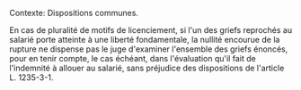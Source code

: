 Contexte: Dispositions communes.

En cas de pluralité de motifs de licenciement, si l'un des griefs reprochés au salarié porte atteinte à une liberté fondamentale, la nullité encourue de la rupture ne dispense pas le juge d'examiner l'ensemble des griefs énoncés, pour en tenir compte, le cas échéant, dans l'évaluation qu'il fait de l'indemnité à allouer au salarié, sans préjudice des dispositions de l'article L. 1235-3-1.